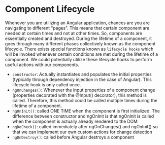 # Component Lifecycle
Whenever you are utilizing an Angular application, chances are you are navigating to different "pages". This means that certain component are needed at certain times and not at other times. So, components are essentially created and destroyed. During the lifetime of a component, it goes through many different phases collectively known as the component lifecycle. There exists special functions known as `lifecycle hooks` which will be invoked whenever certain conditions are met during the lifetime of a component. We could potentially utilize these lifecycle hooks to perform useful actions with our components.

- `constructor`: Actually instantiates and populates the initial properties (typically through dependency injection in the case of Angular). This lifecycle hook is only called once.
- `ngOnChanges()`: Whenever the input properties of a component change (properties decorated with the @Input() decorator), this method is called. Therefore, this method could be called multiple times during the lifetime of a component.
- `ngOnInit()`: called ONE TIME when the component is first initialized. The difference between constructor and ngOnInit is that ngOnInit is called when the component is actually already rendered to the DOM
- `ngDoCheck()`: called immediately after ngOnChanges() and ngOnInit() so that we can implement our own custom actions for change detection
- `ngOnDestroy()`: called before Angular destroys a component